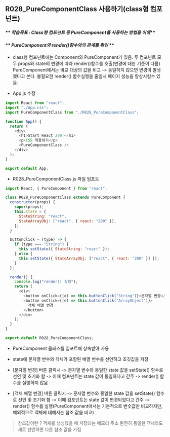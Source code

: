 
## R028_PureComponentClass 사용하기(class형 컴포넌트)

#### _** 학습목표 : Class형 컴포넌트 중 PureComponent를 사용하는 방법을 이해**_

#### _** PureComponent와 render()함수와의 관계를 확인 **_

-   class형 컴포넌트에는 Component와 PureComponent가 있음. 두 컴포넌트 모두 props와 state의 변경에 따라 render()함수를 호출(변경에 대한 기준이 다름) PureComponent에서는 비교 대상의 값을 비교 -> 동일하지 않으면 변경이 발생했다고 본다. 불필요한 render() 함수실행을 줄일시 페이지 성능을 향상시킬수 있음.

-   App.js 수정


```js
import React from "react";
import "./App.css";
import PureComponentClass from "./R028_PureComponentClass";

function App() {
  return (
    <div>
      <h1>Start React 200!</h1>
      <p>CSS 적용하기</p>
      <PureComponentClass />
    </div>
  );
}

export default App;


```

  
  
  

-   R028\_PureComponentClass.js 파일 임포트  
      
      
      
    

```js
import React, { PureComponent } from "react";

class R028_PureComponentClass extends PureComponent {
  constructor(props) {
    super(props);
    this.state = {
      StateString: "react",
      StateArrayObj: ["react", { react: "200" }],
    };
  }

  buttonClick = (type) => {
    if (type === "String") {
      this.setState({ StateString: "react" });
    } else {
      this.setState({ StateArrayObj: ["react", { react: "200" }] });
    }
  };

  render() {
    console.log("render() 실행");
    return (
      <div>
        <button onClick={(e) => this.buttonClick("String")}>문자열 변경</button>
        <button onClick={(e) => this.buttonClick("ArrayObject")}>
          객체 배열 변경
        </button>
      </div>
    );
  }
}

export default R028_PureComponentClass;

```

  
  

-   PureComponent 클래스를 임포트해 상속받아 사용
-   state에 문자열 변수와 객체가 포함된 배열 변수를 선언하고 초깃값을 저장




-   [문자열 변경] 버튼 클릭시 -> 문자열 변수와 동일한 state 값을 setState() 함수로 선언 및 초기화 함 -> 이때 컴포넌트는 state 값이 동일하다고 간주 -> render() 함수를 실행하지 않음
-   [객체 배열 변경] 버튼 클릭시 -> 문자열 변수와 동일한 state 값을 setState() 함수로 선언 및 초기화 함 -> 이때 컴포넌트는 state 값이 변경되었다고 간주 -> render() 함수를 실행(PureComponent에서는 기본적으로 변숫값만 비교하지만, 예외적으로 객체에 대해서는 참조 값을 비교)


> 참조값이란 ?
> 객체를 생성했을 때 저장되는 메모리 주소
> 완전히 동일한 객체라도 새로 선언하면 다른 참조 값을 가짐